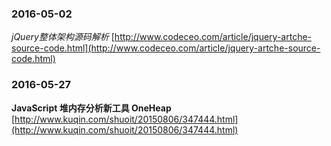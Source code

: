 ### 2016-05-02
*jQuery整体架构源码解析*	[http://www.codeceo.com/article/jquery-artche-source-code.html](http://www.codeceo.com/article/jquery-artche-source-code.html)

### 2016-05-27
**JavaScript 堆内存分析新工具 OneHeap**	[http://www.kuqin.com/shuoit/20150806/347444.html](http://www.kuqin.com/shuoit/20150806/347444.html)